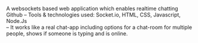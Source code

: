 A websockets based web application which enables realtime chatting                                                                       Github
–	Tools & technologies used: Socket.io, HTML, CSS, Javascript, Node.Js  
–	It works like a real chat-app including options for a chat-room for multiple people, shows if someone is typing and is online.
